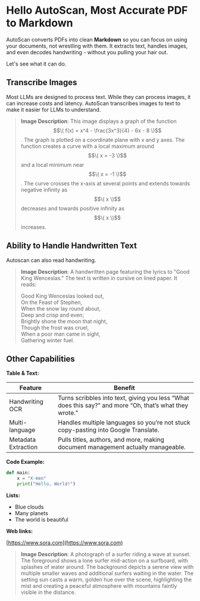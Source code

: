 # Hello AutoScan, Most Accurate PDF to Markdown

AutoScan converts PDFs into clean **Markdown** so you can focus on using your documents, not wrestling with them. It extracts text, handles images, and even decodes handwriting - without you pulling your hair out.

Let's see what it can do.

## Transcribe Images

Most LLMs are designed to process text. While they can process images, it can increase costs and latency. AutoScan transcribes images to text to make it easier for LLMs to understand.

> **Image Description**: This image displays a graph of the function $$\( f(x) = x^4 - \frac{3x^3}{4} - 6x - 8 \)$$. The graph is plotted on a coordinate plane with x and y axes. The function creates a curve with a local maximum around $$\( x = -3 \)$$ and a local minimum near $$\( x = -1 \)$$. The curve crosses the x-axis at several points and extends towards negative infinity as $$\( x \)$$ decreases and towards positive infinity as $$\( x \)$$ increases.

## Ability to Handle Handwritten Text

Autoscan can also read handwriting.

> **Image Description**: A handwritten page featuring the lyrics to "Good King Wenceslas." The text is written in cursive on lined paper. It reads:
> 
> Good King Wenceslas looked out,  
> On the Feast of Stephen,  
> When the snow lay round about,  
> Deep and crisp and even;  
> Brightly shone the moon that night,  
> Though the frost was cruel,  
> When a poor man came in sight,  
> Gathering winter fuel.

## Other Capabilities

**Table & Text:**

| Feature               | Benefit                                                                                           |
|-----------------------|---------------------------------------------------------------------------------------------------|
| Handwriting OCR       | Turns scribbles into text, giving you less “What does this say?” and more “Oh, that’s what they wrote.” |
| Multi-language        | Handles multiple languages so you’re not stuck copy-pasting into Google Translate.               |
| Metadata Extraction   | Pulls titles, authors, and more, making document management actually manageable.                 |

**Code Example:**

```python
def main:
    x = "X-men"
    print("Hello, World!")
```

**Lists:**

- Blue clouds
- Many planets
- The world is beautiful

**Web links:**

[https://www.sora.com](https://www.sora.com)

> **Image Description**: A photograph of a surfer riding a wave at sunset. The foreground shows a lone surfer mid-action on a surfboard, with splashes of water around. The background depicts a serene view with multiple smaller waves and additional surfers waiting in the water. The setting sun casts a warm, golden hue over the scene, highlighting the mist and creating a peaceful atmosphere with mountains faintly visible in the distance.